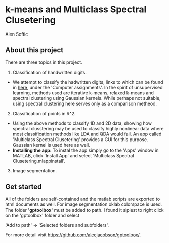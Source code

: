 # k-means and Multiclass Spectral Clusetering 
Alen Softic

## About this project
There are three topics in this project.
1. Classification of handwritten digits. 
+ We attempt to classify the hadwritten digits, links to which can be found in [here](https://users.mai.liu.se/larel04/matrix-methods/index.html), under the 'Computer assignments'. In the spirit of unsupervised learning, methods used are iterative k-means, relaxed k-means and spectral clustering using Gaussian kernels. While perhaps not suitable, using spectral clustering here serves only as a comparison metheod. 
2. Classification of points in R^2.
 + Using the above methods to classify 1D and 2D data, showing how spectral clusstering may be used to classify highly nonlinear data where most classification methods like LDA and QDA would fail. An app called 'Multiclass Spectral Clusetering' provides a GUI for this purpose. Gaussian kernel is used here as well.
 + **Installing the app:** 
To instal the app simply go to the 'Apps' window in MATLAB, click 'Install App' and select 'Multiclass Spectral Clusetering.mlappinstall'.
3. Image segmentation.


## Get started
All of the folders are self-contained and the matlab scripts are exported to html documents as well. For image segmentation oklab colorspace is used. The folder **'gptoolbox'** must be added to path. I found it siplest to right click on the 'gptoolbox' folder and select 

'Add to path' -> 'Selected folders and subfolders'.

For more detail visit https://github.com/alecjacobson/gptoolbox/.


